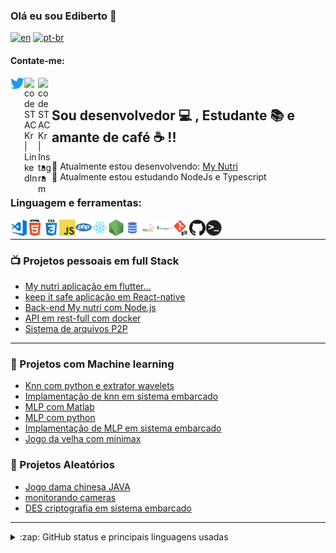 ### Olá eu sou Ediberto 👋
[![en](https://img.shields.io/badge/lang-en-red.svg)](https://github.com/EdibertoLima/EdibertoLima/blob/master/README.md)
[![pt-br](https://img.shields.io/badge/lang-pt--br-green.svg)](https://github.com/EdibertoLima/EdibertoLima/blob/master/README.pt-br.md)

#### Contate-me:

[<img align="left" alt="codeSTACKr | Twitter" width="22px" src="images/Twitterlogo"  />][twitter]
[<img align="left" alt="codeSTACKr | LinkedIn" width="22px" src="https://image.flaticon.com/icons/png/512/174/174857.png" />][linkedin]
[<img align="left" alt="codeSTACKr | Instagram" width="22px" src="https://upload.wikimedia.org/wikipedia/commons/a/a5/Instagram_icon.png" />][instagram]

<br />


## Sou desenvolvedor 💻 , Estudante 📚 e amante de café ☕ !! 

- 🔭 Atualmente estou desenvolvendo: [My Nutri](https://github.com/EdibertoLima/Mynutri_aplication)
- 🌱 Atualmente estou estudando NodeJs e Typescript 

<!--
### Escutando Spotify  🎧

[<img src="https://now-playing-codestackr.vercel.app/api/spotify-playing" alt="codeSTACKr Spotify Playing" width="350" />](https://open.spotify.com/user/ediberto45)
-->

### Linguagem e ferramentas:

<img align="left" alt="Visual Studio Code" width="26px" src="https://raw.githubusercontent.com/github/explore/80688e429a7d4ef2fca1e82350fe8e3517d3494d/topics/visual-studio-code/visual-studio-code.png" />
<img align="left" alt="HTML5" width="26px" src="https://raw.githubusercontent.com/github/explore/80688e429a7d4ef2fca1e82350fe8e3517d3494d/topics/html/html.png" />
<img align="left" alt="CSS3" width="26px" src="https://raw.githubusercontent.com/github/explore/80688e429a7d4ef2fca1e82350fe8e3517d3494d/topics/css/css.png" />
<img align="left" alt="JavaScript" width="26px" src="https://raw.githubusercontent.com/github/explore/80688e429a7d4ef2fca1e82350fe8e3517d3494d/topics/javascript/javascript.png" />
<img align="left"alt="PHP" width="26px" src="images/php.png" /> 
<img align="left" alt="React" width="26px" src="https://raw.githubusercontent.com/github/explore/80688e429a7d4ef2fca1e82350fe8e3517d3494d/topics/react/react.png" />
<img align="left" alt="Node.js" width="26px" src="https://raw.githubusercontent.com/github/explore/80688e429a7d4ef2fca1e82350fe8e3517d3494d/topics/nodejs/nodejs.png" />
<img align="left" alt="SQL" width="26px" src="https://raw.githubusercontent.com/github/explore/80688e429a7d4ef2fca1e82350fe8e3517d3494d/topics/sql/sql.png" />
<img align="left" alt="MySQL" width="26px" src="https://raw.githubusercontent.com/github/explore/80688e429a7d4ef2fca1e82350fe8e3517d3494d/topics/mysql/mysql.png" />
<img align="left" alt="MongoDB" width="26px" src="https://raw.githubusercontent.com/github/explore/80688e429a7d4ef2fca1e82350fe8e3517d3494d/topics/mongodb/mongodb.png" />
<img align="left" alt="Git" width="26px" src="images/git.png" />
<img align="left" alt="GitHub" width="26px" src="https://raw.githubusercontent.com/github/explore/78df643247d429f6cc873026c0622819ad797942/topics/github/github.png" />
<img align="left" alt="Terminal" width="26px" src="https://raw.githubusercontent.com/github/explore/80688e429a7d4ef2fca1e82350fe8e3517d3494d/topics/terminal/terminal.png" />

<br />

---

### 📺 Projetos pessoais em full Stack

<!-- Personal projects:START -->
- [My nutri aplicação em flutter...](https://github.com/EdibertoLima/API-rest_Node)
- [keep it safe aplicação em React-native](https://github.com/EdibertoLima/keep_it_safe)
- [Back-end My nutri com Node.js](https://github.com/EdibertoLima/API-rest_Node)
- [API em rest-full com docker](https://github.com/EdibertoLima/API-rest_Node)
- [Sistema de arquivos P2P](https://github.com/EdibertoLima/Sis_aquivos_p2p)
<!-- Personal projects:END -->


---

### 📕 Projetos com Machine learning 

<!-- BLOG-POST-LIST:START -->
- [Knn com python e extrator wavelets](https://github.com/EdibertoLima/Knn-python)
- [Implamentação de knn em sistema embarcado](https://github.com/EdibertoLima/Knn-python)
- [MLP com Matlab ](https://github.com/EdibertoLima/Knn-python)
- [MLP com python](https://github.com/EdibertoLima/Knn-python)
- [Implamentação de MLP em sistema embarcado](https://github.com/EdibertoLima/Knn-python)
- [Jogo da velha com minimax](https://github.com/EdibertoLima/IA)
<!-- BLOG-POST-LIST:END -->

### 🔆 Projetos Aleatórios
- [Jogo dama chinesa JAVA](https://github.com/EdibertoLima/damachinesarmi)
- [monitorando cameras ](https://github.com/EdibertoLima/Cameras_dvr)
- [DES criptografia em sistema embarcado](https://github.com/EdibertoLima/DES-Encryption-Algorithm-semb-)


---
<!--
<details>
  <summary>:zap: Recent GitHub Activity</summary>
  
START_SECTION:activity
1. ❗️ Closed issue [#8](https://github.com/codeSTACKr/free-developer-resources/issues/8) in [codeSTACKr/free-developer-resources](https://github.com/codeSTACKr/free-developer-resources)
2. 🗣 Commented on [#8](https://github.com/codeSTACKr/free-developer-resources/issues/8) in [codeSTACKr/free-developer-resources](https://github.com/codeSTACKr/free-developer-resources)
3. 🗣 Commented on [#7](https://github.com/codeSTACKr/free-developer-resources/issues/7) in [codeSTACKr/free-developer-resources](https://github.com/codeSTACKr/free-developer-resources)
4. 🎉 Merged PR [#7](https://github.com/codeSTACKr/free-developer-resources/pull/7) in [codeSTACKr/free-developer-resources](https://github.com/codeSTACKr/free-developer-resources)
5. 🗣 Commented on [#3](https://github.com/codeSTACKr/codestackr-vscode-theme/issues/3) in [codeSTACKr/codestackr-vscode-theme](https://github.com/codeSTACKr/codestackr-vscode-theme)
END_SECTION:activity

</details>-->

<details>
  <summary>:zap: GitHub status e principais linguagens usadas</summary>

  <img align="left" alt="Edibeto's GitHub status" src="https://github-readme-stats.codestackr.vercel.app/api?username=EdibertoLima&show_icons=true&hide_border=true&theme=dark" />
    <img align="center" src="https://github-readme-stats.anuraghazra1.vercel.app/api/top-langs/?username=EdibertoLima&langs_count=4&theme=dark" />

</details>

[twitter]: https://twitter.com/
[instagram]: https://www.instagram.com/edibertolima_/
[linkedin]: https://www.linkedin.com/in/ediberto-andrade-052957b1/
